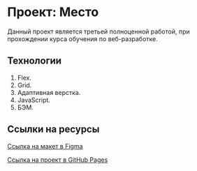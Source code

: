 # Проект: Место

Данный проект является третьей полноценной работой, при прохождении курса обучения по веб-разработке.

## **Технологии**

1. Flex.
2. Grid.
3. Адаптивная верстка.
4. JavaScript.
5. БЭМ.

## **Ссылки на ресурсы**

[Ссылка на макет в Figma](https://www.figma.com/file/2cn9N9jSkmxD84oJik7xL7/JavaScript.-Sprint-4?node-id=28212%3A155)

[Ссылка на проект в GitHub Pages](https://varpmen.github.io/mesto/)
